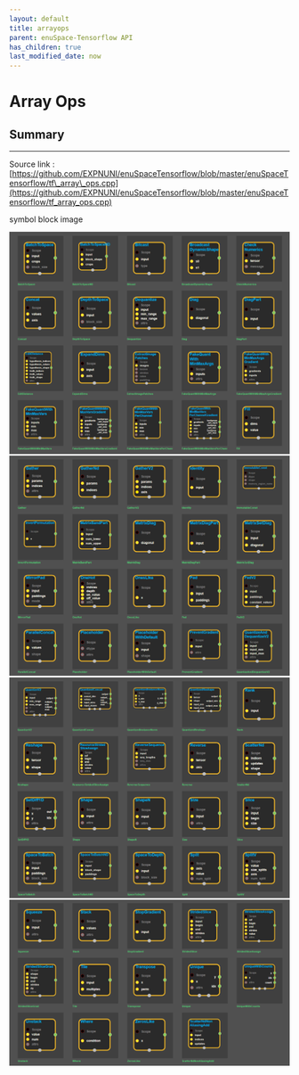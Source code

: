```yaml
--- 
layout: default 
title: arrayops 
parent: enuSpace-Tensorflow API 
has_children: true 
last_modified_date: now 
--- 
```


# Array Ops

## Summary

---

Source link : [https://github.com/EXPNUNI/enuSpaceTensorflow/blob/master/enuSpaceTensorflow/tf\_array\_ops.cpp](https://github.com/EXPNUNI/enuSpaceTensorflow/blob/master/enuSpaceTensorflow/tf_array_ops.cpp)

symbol block image

![](./assets/tf_array_ops_symbols1.png)![](/assets/tf_array_ops_symbols2.png)![](/assets/tf_array_ops_symbols3.png)![](/assets/tf_array_ops_symbols4.png)

